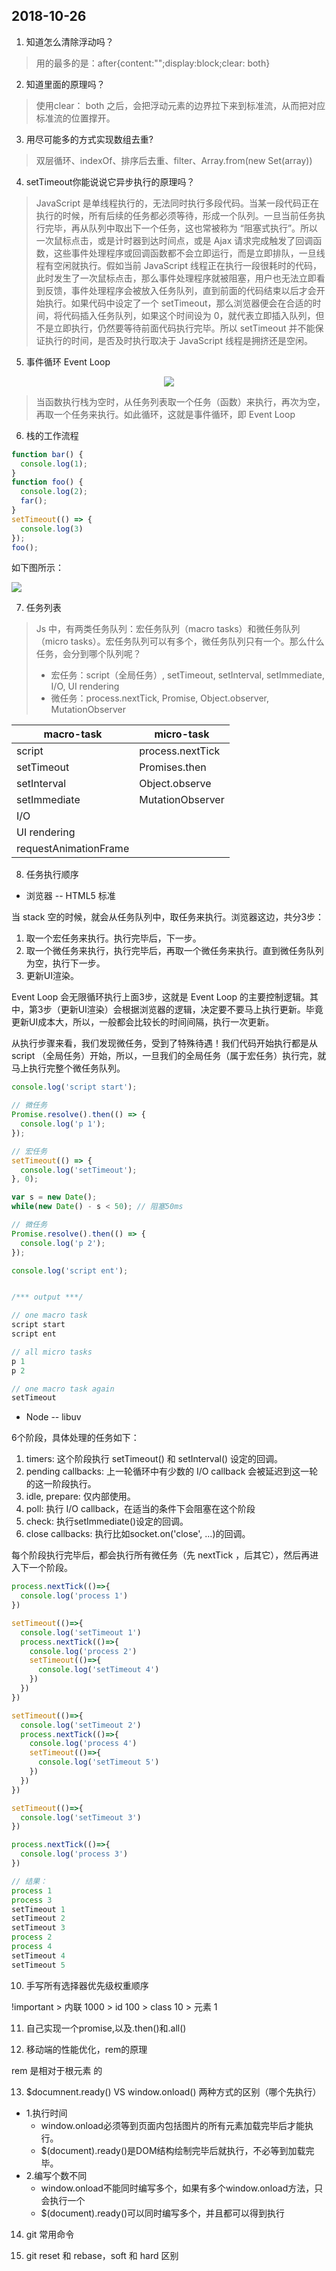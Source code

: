 ## 2018-10-26

1.  知道怎么清除浮动吗？

> 用的最多的是：after{content:"";display:block;clear: both}

2.  知道里面的原理吗？

> 使用clear： both 之后，会把浮动元素的边界拉下来到标准流，从而把对应标准流的位置撑开。

3.  用尽可能多的方式实现数组去重?

> 双层循环、indexOf、排序后去重、filter、Array.from(new Set(array))

4.  setTimeout你能说说它异步执行的原理吗？

> JavaScript 是单线程执行的，无法同时执行多段代码。当某一段代码正在执行的时候，所有后续的任务都必须等待，形成一个队列。一旦当前任务执行完毕，再从队列中取出下一个任务，这也常被称为 “阻塞式执行”。所以一次鼠标点击，或是计时器到达时间点，或是 Ajax 请求完成触发了回调函数，这些事件处理程序或回调函数都不会立即运行，而是立即排队，一旦线程有空闲就执行。假如当前 JavaScript 线程正在执行一段很耗时的代码，此时发生了一次鼠标点击，那么事件处理程序就被阻塞，用户也无法立即看到反馈，事件处理程序会被放入任务队列，直到前面的代码结束以后才会开始执行。如果代码中设定了一个 setTimeout，那么浏览器便会在合适的时间，将代码插入任务队列，如果这个时间设为 0，就代表立即插入队列，但不是立即执行，仍然要等待前面代码执行完毕。所以 setTimeout 并不能保证执行的时间，是否及时执行取决于 JavaScript 线程是拥挤还是空闲。

5.  事件循环 Event Loop

<div align=center>

![](https://image-static.segmentfault.com/402/025/4020255170-59bc9e1671029_articlex)

</div>

> 当函数执行栈为空时，从任务列表取一个任务（函数）来执行，再次为空，再取一个任务来执行。如此循环，这就是事件循环，即 Event Loop

6.  栈的工作流程

```javascript
function bar() {
  console.log(1);
}
function foo() {
  console.log(2);
  far();
}
setTimeout(() => {
  console.log(3)
});
foo();
```

如下图所示：

![](https://uploadfiles.nowcoder.com/files/20181026/838681950_1540531330859_1021884518-59bc9e30d414a_articlex)

7.  任务列表

> Js 中，有两类任务队列：宏任务队列（macro tasks）和微任务队列（micro tasks）。宏任务队列可以有多个，微任务队列只有一个。那么什么任务，会分到哪个队列呢？
> - 宏任务：script（全局任务）, setTimeout, setInterval, setImmediate, I/O, UI rendering
> - 微任务：process.nextTick, Promise, Object.observer, MutationObserver

| macro-task            | micro-task       |
| --------------------- | ---------------- |
| script                | process.nextTick |
| setTimeout            | Promises.then    |
| setInterval           | Object.observe   |
| setImmediate          | MutationObserver |
| I/O                   |                  |
| UI rendering          |                  |
| requestAnimationFrame |                  |

8.  任务执行顺序

- 浏览器 -- HTML5 标准

当 stack 空的时候，就会从任务队列中，取任务来执行。浏览器这边，共分3步：

1. 取一个宏任务来执行。执行完毕后，下一步。
2. 取一个微任务来执行，执行完毕后，再取一个微任务来执行。直到微任务队列为空，执行下一步。
3. 更新UI渲染。

Event Loop 会无限循环执行上面3步，这就是 Event Loop 的主要控制逻辑。其中，第3步（更新UI渲染）会根据浏览器的逻辑，决定要不要马上执行更新。毕竟更新UI成本大，所以，一般都会比较长的时间间隔，执行一次更新。

从执行步骤来看，我们发现微任务，受到了特殊待遇！我们代码开始执行都是从 script （全局任务）开始，所以，一旦我们的全局任务（属于宏任务）执行完，就马上执行完整个微任务队列。

```javascript
console.log('script start');

// 微任务
Promise.resolve().then(() => {
  console.log('p 1');
});

// 宏任务
setTimeout(() => {
  console.log('setTimeout');
}, 0);

var s = new Date();
while(new Date() - s < 50); // 阻塞50ms

// 微任务
Promise.resolve().then(() => {
  console.log('p 2');
});

console.log('script ent');


/*** output ***/

// one macro task
script start
script ent

// all micro tasks
p 1
p 2

// one macro task again
setTimeout
```

- Node -- libuv

6个阶段，具体处理的任务如下：
1. timers: 这个阶段执行 setTimeout() 和 setInterval() 设定的回调。
2. pending callbacks: 上一轮循环中有少数的 I/O callback 会被延迟到这一轮的这一阶段执行。
3. idle, prepare: 仅内部使用。
4. poll: 执行 I/O callback，在适当的条件下会阻塞在这个阶段
5. check: 执行setImmediate()设定的回调。
6. close callbacks: 执行比如socket.on('close', ...)的回调。

每个阶段执行完毕后，都会执行所有微任务（先 nextTick ，后其它），然后再进入下一个阶段。

```javascript
process.nextTick(()=>{
  console.log('process 1')
})

setTimeout(()=>{
  console.log('setTimeout 1')
  process.nextTick(()=>{
    console.log('process 2')
    setTimeout(()=>{
      console.log('setTimeout 4')
    })
  })
})

setTimeout(()=>{
  console.log('setTimeout 2')
  process.nextTick(()=>{
    console.log('process 4')
    setTimeout(()=>{
      console.log('setTimeout 5')
    })
  })
})

setTimeout(()=>{
  console.log('setTimeout 3')
})

process.nextTick(()=>{
  console.log('process 3')
})

// 结果：
process 1
process 3
setTimeout 1
setTimeout 2
setTimeout 3
process 2
process 4
setTimeout 4
setTimeout 5
```

10. 手写所有选择器优先级权重顺序

!important > 内联 1000 > id 100 > class 10 > 元素 1

11. 自己实现一个promise,以及.then()和.all()

12. 移动端的性能优化，rem的原理

rem 是相对于根元素 <html> 的

13. $documnent.ready()  VS  window.onload() 两种方式的区别（哪个先执行）

- 1.执行时间
  - window.onload必须等到页面内包括图片的所有元素加载完毕后才能执行。
  - $(document).ready()是DOM结构绘制完毕后就执行，不必等到加载完毕。
- 2.编写个数不同
  - window.onload不能同时编写多个，如果有多个window.onload方法，只会执行一个
  - $(document).ready()可以同时编写多个，并且都可以得到执行

14. git 常用命令

15. git reset 和 rebase，soft 和 hard 区别
